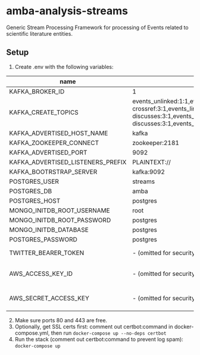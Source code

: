 # amba-analysis-streams
Generic Stream Processing Framework for processing of Events related to scientific literature entities.


## Setup

1. Create .env with the following variables:

| name | default value | comment |
| ---- | ------------- | ------- |
| KAFKA_BROKER_ID | 1 | |
| KAFKA_CREATE_TOPICS | events_unlinked:1:1,events_unlinked-discusses:3:1,events_unlinked-crossref:3:1,events_linked:1:1,events_linked-discusses:3:1,events_unknown:3:1,events_processed:1:1,events_processed-discusses:3:1,events_aggregated:3:1 | |
| KAFKA_ADVERTISED_HOST_NAME | kafka | |
| KAFKA_ZOOKEEPER_CONNECT | zookeeper:2181 | |
| KAFKA_ADVERTISED_PORT | 9092 | |
| KAFKA_ADVERTISED_LISTENERS_PREFIX | PLAINTEXT:// | |
| KAFKA_BOOTRSTRAP_SERVER | kafka:9092 | |
| POSTGRES_USER | streams | |
| POSTGRES_DB | amba | |
| POSTGRES_HOST | postgres | |
| MONGO_INITDB_ROOT_USERNAME | root | |
| MONGO_INITDB_ROOT_PASSWORD | postgres | example |
| MONGO_INITDB_DATABASE | postgres | events |
| POSTGRES_PASSWORD | postgres | REPLACE_ME |
| TWITTER_BEARER_TOKEN | - (omitted for security) | see developer.twitter.com |
| AWS_ACCESS_KEY_ID | - (omitted for security) | this is for certbot SSL DNS auth with Route53 |
| AWS_SECRET_ACCESS_KEY | - (omitted for security) | this is for certbot SSL DNS auth with Route53 |

2. Make sure ports 80 and 443 are free.
3. Optionally, get SSL certs first: comment out certbot:command in docker-compose.yml, then run `docker-compose up --no-deps certbot`
4. Run the stack (comment out certbot:command to prevent log spam): `docker-compose up`
